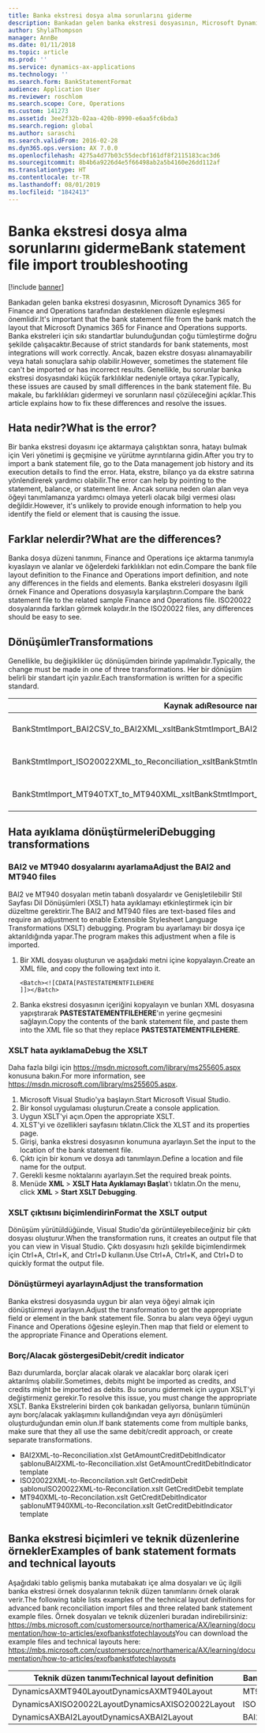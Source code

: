 ```yaml
---
title: Banka ekstresi dosya alma sorunlarını giderme
description: Bankadan gelen banka ekstresi dosyasının, Microsoft Dynamics 365 for Finance and Operations tarafından desteklenen düzenle eşleşmesi önemlidir. Banka ekstreleri için sıkı standartlar bulunduğundan çoğu tümleştirme doğru şekilde çalışacaktır. Ancak, bazen ekstre dosyası alınamayabilir veya hatalı sonuçlara sahip olabilir. Genellikle, bu sorunlar banka ekstresi dosyasındaki küçük farklılıklar nedeniyle ortaya çıkar. Bu makale, bu farklılıkları gidermeyi ve sorunların nasıl çözüleceğini açıklar.
author: ShylaThompson
manager: AnnBe
ms.date: 01/11/2018
ms.topic: article
ms.prod: ''
ms.service: dynamics-ax-applications
ms.technology: ''
ms.search.form: BankStatementFormat
audience: Application User
ms.reviewer: roschlom
ms.search.scope: Core, Operations
ms.custom: 141273
ms.assetid: 3ee2f32b-02aa-420b-8990-e6aa5fc6bda3
ms.search.region: global
ms.author: saraschi
ms.search.validFrom: 2016-02-28
ms.dyn365.ops.version: AX 7.0.0
ms.openlocfilehash: 4275a4d77b03c55decbf161df8f2115183cac3d6
ms.sourcegitcommit: 8b4b6a9226d4e5f66498ab2a5b4160e26dd112af
ms.translationtype: HT
ms.contentlocale: tr-TR
ms.lasthandoff: 08/01/2019
ms.locfileid: "1842413"
---
```

# <a name="bank-statement-file-import-troubleshooting"></a><span data-ttu-id="34703-107">Banka ekstresi dosya alma sorunlarını giderme</span><span class="sxs-lookup"><span data-stu-id="34703-107">Bank statement file import troubleshooting</span></span>

[!include [banner](../includes/banner.md)]

<span data-ttu-id="34703-108">Bankadan gelen banka ekstresi dosyasının, Microsoft Dynamics 365 for Finance and Operations tarafından desteklenen düzenle eşleşmesi önemlidir.</span><span class="sxs-lookup"><span data-stu-id="34703-108">It's important that the bank statement file from the bank match the layout that Microsoft Dynamics 365 for Finance and Operations supports.</span></span> <span data-ttu-id="34703-109">Banka ekstreleri için sıkı standartlar bulunduğundan çoğu tümleştirme doğru şekilde çalışacaktır.</span><span class="sxs-lookup"><span data-stu-id="34703-109">Because of strict standards for bank statements, most integrations will work correctly.</span></span> <span data-ttu-id="34703-110">Ancak, bazen ekstre dosyası alınamayabilir veya hatalı sonuçlara sahip olabilir.</span><span class="sxs-lookup"><span data-stu-id="34703-110">However, sometimes the statement file can't be imported or has incorrect results.</span></span> <span data-ttu-id="34703-111">Genellikle, bu sorunlar banka ekstresi dosyasındaki küçük farklılıklar nedeniyle ortaya çıkar.</span><span class="sxs-lookup"><span data-stu-id="34703-111">Typically, these issues are caused by small differences in the bank statement file.</span></span> <span data-ttu-id="34703-112">Bu makale, bu farklılıkları gidermeyi ve sorunların nasıl çözüleceğini açıklar.</span><span class="sxs-lookup"><span data-stu-id="34703-112">This article explains how to fix these differences and resolve the issues.</span></span>

<a name="what-is-the-error"></a><span data-ttu-id="34703-113">Hata nedir?</span><span class="sxs-lookup"><span data-stu-id="34703-113">What is the error?</span></span>
------------------

<span data-ttu-id="34703-114">Bir banka ekstresi doyasını içe aktarmaya çalıştıktan sonra, hatayı bulmak için Veri yönetimi iş geçmişine ve yürütme ayrıntılarına gidin.</span><span class="sxs-lookup"><span data-stu-id="34703-114">After you try to import a bank statement file, go to the Data management job history and its execution details to find the error.</span></span> <span data-ttu-id="34703-115">Hata, ekstre, bilanço ya da ekstre satırına yönlendirerek yardımcı olabilir.</span><span class="sxs-lookup"><span data-stu-id="34703-115">The error can help by pointing to the statement, balance, or statement line.</span></span> <span data-ttu-id="34703-116">Ancak soruna neden olan alan veya öğeyi tanımlamanıza yardımcı olmaya yeterli olacak bilgi vermesi olası değildir.</span><span class="sxs-lookup"><span data-stu-id="34703-116">However, it's unlikely to provide enough information to help you identify the field or element that is causing the issue.</span></span>

## <a name="what-are-the-differences"></a><span data-ttu-id="34703-117">Farklar nelerdir?</span><span class="sxs-lookup"><span data-stu-id="34703-117">What are the differences?</span></span>
<span data-ttu-id="34703-118">Banka dosya düzeni tanımını, Finance and Operations içe aktarma tanımıyla kıyaslayın ve alanlar ve öğelerdeki farklılıkları not edin.</span><span class="sxs-lookup"><span data-stu-id="34703-118">Compare the bank file layout definition to the Finance and Operations import definition, and note any differences in the fields and elements.</span></span> <span data-ttu-id="34703-119">Banka ekstreleri dosyasını ilgili örnek Finance and Operations dosyasıyla karşılaştırın.</span><span class="sxs-lookup"><span data-stu-id="34703-119">Compare the bank statement file to the related sample Finance and Operations file.</span></span> <span data-ttu-id="34703-120">ISO20022 dosyalarında farkları görmek kolaydır.</span><span class="sxs-lookup"><span data-stu-id="34703-120">In the ISO20022 files, any differences should be easy to see.</span></span>

## <a name="transformations"></a><span data-ttu-id="34703-121">Dönüşümler</span><span class="sxs-lookup"><span data-stu-id="34703-121">Transformations</span></span>
<span data-ttu-id="34703-122">Genellikle, bu değişiklikler üç dönüşümden birinde yapılmalıdır.</span><span class="sxs-lookup"><span data-stu-id="34703-122">Typically, the change must be made in one of three transformations.</span></span> <span data-ttu-id="34703-123">Her bir dönüşüm belirli bir standart için yazılır.</span><span class="sxs-lookup"><span data-stu-id="34703-123">Each transformation is written for a specific standard.</span></span>

| <span data-ttu-id="34703-124">Kaynak adı</span><span class="sxs-lookup"><span data-stu-id="34703-124">Resource name</span></span>                                         | <span data-ttu-id="34703-125">Dosya adı</span><span class="sxs-lookup"><span data-stu-id="34703-125">File name</span></span>                          |
|-------------------------------------------------------|------------------------------------|
| <span data-ttu-id="34703-126">BankStmtImport\_BAI2CSV\_to\_BAI2XML\_xslt</span><span class="sxs-lookup"><span data-stu-id="34703-126">BankStmtImport\_BAI2CSV\_to\_BAI2XML\_xslt</span></span>            | <span data-ttu-id="34703-127">BAI2CSV-to-BAI2XML.xslt</span><span class="sxs-lookup"><span data-stu-id="34703-127">BAI2CSV-to-BAI2XML.xslt</span></span>            |
| <span data-ttu-id="34703-128">BankStmtImport\_ISO20022XML\_to\_Reconciliation\_xslt</span><span class="sxs-lookup"><span data-stu-id="34703-128">BankStmtImport\_ISO20022XML\_to\_Reconciliation\_xslt</span></span> | <span data-ttu-id="34703-129">ISO20022XML-to-Reconciliation.xslt</span><span class="sxs-lookup"><span data-stu-id="34703-129">ISO20022XML-to-Reconciliation.xslt</span></span> |
| <span data-ttu-id="34703-130">BankStmtImport\_MT940TXT\_to\_MT940XML\_xslt</span><span class="sxs-lookup"><span data-stu-id="34703-130">BankStmtImport\_MT940TXT\_to\_MT940XML\_xslt</span></span>          | <span data-ttu-id="34703-131">MT940TXT-to-MT940XML.xslt</span><span class="sxs-lookup"><span data-stu-id="34703-131">MT940TXT-to-MT940XML.xslt</span></span>          |

## <a name="debugging-transformations"></a><span data-ttu-id="34703-132">Hata ayıklama dönüştürmeleri</span><span class="sxs-lookup"><span data-stu-id="34703-132">Debugging transformations</span></span>
### <a name="adjust-the-bai2-and-mt940-files"></a><span data-ttu-id="34703-133">BAI2 ve MT940 dosyalarını ayarlama</span><span class="sxs-lookup"><span data-stu-id="34703-133">Adjust the BAI2 and MT940 files</span></span>

<span data-ttu-id="34703-134">BAI2 ve MT940 dosyaları metin tabanlı dosyalardır ve Genişletilebilir Stil Sayfası Dil Dönüşümleri (XSLT) hata ayıklamayı etkinleştirmek için bir düzeltme gerektirir.</span><span class="sxs-lookup"><span data-stu-id="34703-134">The BAI2 and MT940 files are text-based files and require an adjustment to enable Extensible Stylesheet Language Transformations (XSLT) debugging.</span></span> <span data-ttu-id="34703-135">Program bu ayarlamayı bir dosya içe aktarıldığında yapar.</span><span class="sxs-lookup"><span data-stu-id="34703-135">The program makes this adjustment when a file is imported.</span></span>

1.  <span data-ttu-id="34703-136">Bir XML dosyası oluşturun ve aşağıdaki metni içine kopyalayın.</span><span class="sxs-lookup"><span data-stu-id="34703-136">Create an XML file, and copy the following text into it.</span></span>

        <Batch><![CDATA[PASTESTATEMENTFILEHERE
        ]]></Batch>

2.  <span data-ttu-id="34703-137">Banka ekstresi dosyasının içeriğini kopyalayın ve bunları XML dosyasına yapıştırarak **PASTESTATEMENTFILEHERE**'ın yerine geçmesini sağlayın.</span><span class="sxs-lookup"><span data-stu-id="34703-137">Copy the contents of the bank statement file, and paste them into the XML file so that they replace **PASTESTATEMENTFILEHERE**.</span></span>

### <a name="debug-the-xslt"></a><span data-ttu-id="34703-138">XSLT hata ayıklama</span><span class="sxs-lookup"><span data-stu-id="34703-138">Debug the XSLT</span></span>

<span data-ttu-id="34703-139">Daha fazla bilgi için <https://msdn.microsoft.com/library/ms255605.aspx> konusuna bakın.</span><span class="sxs-lookup"><span data-stu-id="34703-139">For more information, see <https://msdn.microsoft.com/library/ms255605.aspx>.</span></span>

1.  <span data-ttu-id="34703-140">Microsoft Visual Studio'ya başlayın.</span><span class="sxs-lookup"><span data-stu-id="34703-140">Start Microsoft Visual Studio.</span></span>
2.  <span data-ttu-id="34703-141">Bir konsol uygulaması oluşturun.</span><span class="sxs-lookup"><span data-stu-id="34703-141">Create a console application.</span></span>
3.  <span data-ttu-id="34703-142">Uygun XSLT'yi açın.</span><span class="sxs-lookup"><span data-stu-id="34703-142">Open the appropriate XSLT.</span></span>
4.  <span data-ttu-id="34703-143">XLST'yi ve özellikleri sayfasını tıklatın.</span><span class="sxs-lookup"><span data-stu-id="34703-143">Click the XLST and its properties page.</span></span>
5.  <span data-ttu-id="34703-144">Girişi, banka ekstresi dosyasının konumuna ayarlayın.</span><span class="sxs-lookup"><span data-stu-id="34703-144">Set the input to the location of the bank statement file.</span></span>
6.  <span data-ttu-id="34703-145">Çıktı için bir konum ve dosya adı tanımlayın.</span><span class="sxs-lookup"><span data-stu-id="34703-145">Define a location and file name for the output.</span></span>
7.  <span data-ttu-id="34703-146">Gerekli kesme noktalarını ayarlayın.</span><span class="sxs-lookup"><span data-stu-id="34703-146">Set the required break points.</span></span>
8.  <span data-ttu-id="34703-147">Menüde **XML** &gt; **XSLT Hata Ayıklamayı Başlat**'ı tıklatın.</span><span class="sxs-lookup"><span data-stu-id="34703-147">On the menu, click **XML** &gt; **Start XSLT Debugging**.</span></span>

### <a name="format-the-xslt-output"></a><span data-ttu-id="34703-148">XSLT çıktısını biçimlendirin</span><span class="sxs-lookup"><span data-stu-id="34703-148">Format the XSLT output</span></span>

<span data-ttu-id="34703-149">Dönüşüm yürütüldüğünde, Visual Studio'da görüntüleyebileceğiniz bir çıktı dosyası oluşturur.</span><span class="sxs-lookup"><span data-stu-id="34703-149">When the transformation runs, it creates an output file that you can view in Visual Studio.</span></span> <span data-ttu-id="34703-150">Çıktı dosyasını hızlı şekilde biçimlendirmek için Ctrl+A, Ctrl+K, and Ctrl+D kullanın.</span><span class="sxs-lookup"><span data-stu-id="34703-150">Use Ctrl+A, Ctrl+K, and Ctrl+D to quickly format the output file.</span></span>

### <a name="adjust-the-transformation"></a><span data-ttu-id="34703-151">Dönüştürmeyi ayarlayın</span><span class="sxs-lookup"><span data-stu-id="34703-151">Adjust the transformation</span></span>

<span data-ttu-id="34703-152">Banka ekstresi dosyasında uygun bir alan veya öğeyi almak için dönüştürmeyi ayarlayın.</span><span class="sxs-lookup"><span data-stu-id="34703-152">Adjust the transformation to get the appropriate field or element in the bank statement file.</span></span> <span data-ttu-id="34703-153">Sonra bu alanı veya öğeyi uygun Finance and Operations öğesine eşleyin.</span><span class="sxs-lookup"><span data-stu-id="34703-153">Then map that field or element to the appropriate Finance and Operations element.</span></span>

### <a name="debitcredit-indicator"></a><span data-ttu-id="34703-154">Borç/Alacak göstergesi</span><span class="sxs-lookup"><span data-stu-id="34703-154">Debit/credit indicator</span></span>

<span data-ttu-id="34703-155">Bazı durumlarda, borçlar alacak olarak ve alacaklar borç olarak içeri aktarılmış olabilir.</span><span class="sxs-lookup"><span data-stu-id="34703-155">Sometimes, debits might be imported as credits, and credits might be imported as debits.</span></span> <span data-ttu-id="34703-156">Bu sorunu gidermek için uygun XSLT'yi değiştirmeniz gerekir.</span><span class="sxs-lookup"><span data-stu-id="34703-156">To resolve this issue, you must change the appropriate XSLT.</span></span> <span data-ttu-id="34703-157">Banka Ekstrelerini birden çok bankadan geliyorsa, bunların tümünün aynı borç/alacak yaklaşımını kullandığından veya ayrı dönüşümleri oluşturduğundan emin olun.</span><span class="sxs-lookup"><span data-stu-id="34703-157">If bank statements come from multiple banks, make sure that they all use the same debit/credit approach, or create separate transformations.</span></span>

-   <span data-ttu-id="34703-158">BAI2XML-to-Reconciliation.xlst GetAmountCreditDebitIndicator şablonu</span><span class="sxs-lookup"><span data-stu-id="34703-158">BAI2XML-to-Reconciliation.xlst GetAmountCreditDebitIndicator template</span></span>
-   <span data-ttu-id="34703-159">ISO20022XML-to-Reconcilation.xslt GetCreditDebit şablonu</span><span class="sxs-lookup"><span data-stu-id="34703-159">ISO20022XML-to-Reconcilation.xslt GetCreditDebit template</span></span>
-   <span data-ttu-id="34703-160">MT940XML-to-Reconcilation.xslt GetCreditDebitIndicator şablonu</span><span class="sxs-lookup"><span data-stu-id="34703-160">MT940XML-to-Reconcilation.xslt GetCreditDebitIndicator template</span></span>

## <a name="examples-of-bank-statement-formats-and-technical-layouts"></a><span data-ttu-id="34703-161">Banka ekstresi biçimleri ve teknik düzenlerine örnekler</span><span class="sxs-lookup"><span data-stu-id="34703-161">Examples of bank statement formats and technical layouts</span></span>
<span data-ttu-id="34703-162">Aşağıdaki tablo gelişmiş banka mutabakatı içe alma dosyaları ve üç ilgili banka ekstresi örnek dosyalarının teknik düzen tanımlarını örnek olarak verir.</span><span class="sxs-lookup"><span data-stu-id="34703-162">The following table lists examples of the technical layout definitions for advanced bank reconciliation import files and three related bank statement example files.</span></span> <span data-ttu-id="34703-163">Örnek dosyaları ve teknik düzenleri buradan indirebilirsiniz: https://mbs.microsoft.com/customersource/northamerica/AX/learning/documentation/how-to-articles/exofbankstfotechlayouts</span><span class="sxs-lookup"><span data-stu-id="34703-163">You can download the example files and technical layouts here: https://mbs.microsoft.com/customersource/northamerica/AX/learning/documentation/how-to-articles/exofbankstfotechlayouts</span></span>  


| <span data-ttu-id="34703-164">Teknik düzen tanımı</span><span class="sxs-lookup"><span data-stu-id="34703-164">Technical layout definition</span></span>                             | <span data-ttu-id="34703-165">Banka ekstresi örnek dosya</span><span class="sxs-lookup"><span data-stu-id="34703-165">Bank statement example file</span></span>          |
|---------------------------------------------------------|--------------------------------------|
| <span data-ttu-id="34703-166">DynamicsAXMT940Layout</span><span class="sxs-lookup"><span data-stu-id="34703-166">DynamicsAXMT940Layout</span></span>                                   | <span data-ttu-id="34703-167">MT940StatementExample</span><span class="sxs-lookup"><span data-stu-id="34703-167">MT940StatementExample</span></span>                |
| <span data-ttu-id="34703-168">DynamicsAXISO20022Layout</span><span class="sxs-lookup"><span data-stu-id="34703-168">DynamicsAXISO20022Layout</span></span>                                | <span data-ttu-id="34703-169">ISO20022StatementExample</span><span class="sxs-lookup"><span data-stu-id="34703-169">ISO20022StatementExample</span></span>             |
| <span data-ttu-id="34703-170">DynamicsAXBAI2Layout</span><span class="sxs-lookup"><span data-stu-id="34703-170">DynamicsAXBAI2Layout</span></span>                                    | <span data-ttu-id="34703-171">BAI2StatementExample</span><span class="sxs-lookup"><span data-stu-id="34703-171">BAI2StatementExample</span></span>                 |





